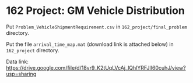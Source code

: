 # 162 Project: GM Vehicle Distribution

Put `Problem_VehicleShipmentRequirement.csv` in `162_project/final_problem` directory.

Put the file `arrival_time_map.mat` (download link is attached below) in `162_project` directory.

Data link: https://drive.google.com/file/d/18vr9_K2tUqLVcAj_lQhlYRFJlI60cuhJ/view?usp=sharing

